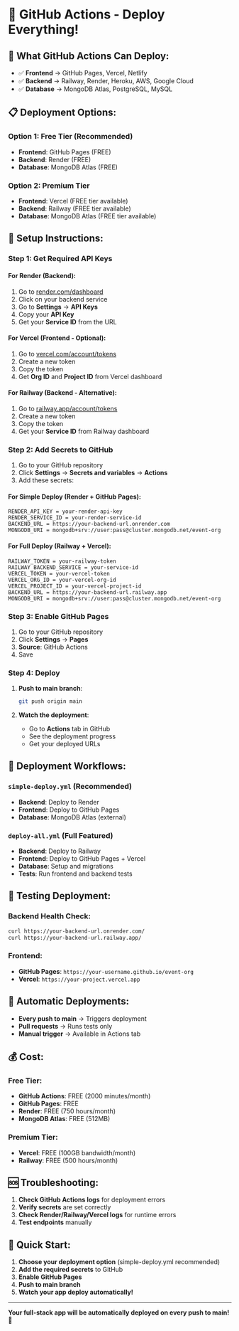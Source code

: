 # 🚀 GitHub Actions - Deploy Everything!

## 🎯 **What GitHub Actions Can Deploy:**

- ✅ **Frontend** → GitHub Pages, Vercel, Netlify
- ✅ **Backend** → Railway, Render, Heroku, AWS, Google Cloud
- ✅ **Database** → MongoDB Atlas, PostgreSQL, MySQL

## 📋 **Deployment Options:**

### **Option 1: Free Tier (Recommended)**
- **Frontend**: GitHub Pages (FREE)
- **Backend**: Render (FREE)
- **Database**: MongoDB Atlas (FREE)

### **Option 2: Premium Tier**
- **Frontend**: Vercel (FREE tier available)
- **Backend**: Railway (FREE tier available)
- **Database**: MongoDB Atlas (FREE tier available)

## 🔧 **Setup Instructions:**

### **Step 1: Get Required API Keys**

#### **For Render (Backend):**
1. Go to [render.com/dashboard](https://render.com/dashboard)
2. Click on your backend service
3. Go to **Settings** → **API Keys**
4. Copy your **API Key**
5. Get your **Service ID** from the URL

#### **For Vercel (Frontend - Optional):**
1. Go to [vercel.com/account/tokens](https://vercel.com/account/tokens)
2. Create a new token
3. Copy the token
4. Get **Org ID** and **Project ID** from Vercel dashboard

#### **For Railway (Backend - Alternative):**
1. Go to [railway.app/account/tokens](https://railway.app/account/tokens)
2. Create a new token
3. Copy the token
4. Get your **Service ID** from Railway dashboard

### **Step 2: Add Secrets to GitHub**

1. Go to your GitHub repository
2. Click **Settings** → **Secrets and variables** → **Actions**
3. Add these secrets:

#### **For Simple Deploy (Render + GitHub Pages):**
```
RENDER_API_KEY = your-render-api-key
RENDER_SERVICE_ID = your-render-service-id
BACKEND_URL = https://your-backend-url.onrender.com
MONGODB_URI = mongodb+srv://user:pass@cluster.mongodb.net/event-org
```

#### **For Full Deploy (Railway + Vercel):**
```
RAILWAY_TOKEN = your-railway-token
RAILWAY_BACKEND_SERVICE = your-service-id
VERCEL_TOKEN = your-vercel-token
VERCEL_ORG_ID = your-vercel-org-id
VERCEL_PROJECT_ID = your-vercel-project-id
BACKEND_URL = https://your-backend-url.railway.app
MONGODB_URI = mongodb+srv://user:pass@cluster.mongodb.net/event-org
```

### **Step 3: Enable GitHub Pages**

1. Go to your GitHub repository
2. Click **Settings** → **Pages**
3. **Source**: GitHub Actions
4. Save

### **Step 4: Deploy**

1. **Push to main branch**:
   ```bash
   git push origin main
   ```

2. **Watch the deployment**:
   - Go to **Actions** tab in GitHub
   - See the deployment progress
   - Get your deployed URLs

## 🎯 **Deployment Workflows:**

### **`simple-deploy.yml`** (Recommended)
- **Backend**: Deploy to Render
- **Frontend**: Deploy to GitHub Pages
- **Database**: MongoDB Atlas (external)

### **`deploy-all.yml`** (Full Featured)
- **Backend**: Deploy to Railway
- **Frontend**: Deploy to GitHub Pages + Vercel
- **Database**: Setup and migrations
- **Tests**: Run frontend and backend tests

## 🧪 **Testing Deployment:**

### **Backend Health Check:**
```bash
curl https://your-backend-url.onrender.com/
curl https://your-backend-url.railway.app/
```

### **Frontend:**
- **GitHub Pages**: `https://your-username.github.io/event-org`
- **Vercel**: `https://your-project.vercel.app`

## 🔄 **Automatic Deployments:**

- **Every push to main** → Triggers deployment
- **Pull requests** → Runs tests only
- **Manual trigger** → Available in Actions tab

## 💰 **Cost:**

### **Free Tier:**
- **GitHub Actions**: FREE (2000 minutes/month)
- **GitHub Pages**: FREE
- **Render**: FREE (750 hours/month)
- **MongoDB Atlas**: FREE (512MB)

### **Premium Tier:**
- **Vercel**: FREE (100GB bandwidth/month)
- **Railway**: FREE (500 hours/month)

## 🆘 **Troubleshooting:**

1. **Check GitHub Actions logs** for deployment errors
2. **Verify secrets** are set correctly
3. **Check Render/Railway/Vercel logs** for runtime errors
4. **Test endpoints** manually

## 🚀 **Quick Start:**

1. **Choose your deployment option** (simple-deploy.yml recommended)
2. **Add the required secrets** to GitHub
3. **Enable GitHub Pages**
4. **Push to main branch**
5. **Watch your app deploy automatically!**

---

**Your full-stack app will be automatically deployed on every push to main! 🎉**
